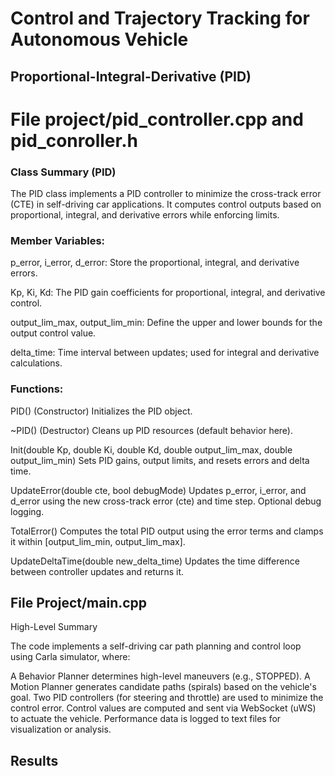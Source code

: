 # Control and Trajectory Tracking for Autonomous Vehicle

## Proportional-Integral-Derivative (PID)

# File project/pid_controller.cpp and pid_conroller.h

### Class Summary (PID)
The PID class implements a PID controller to minimize the cross-track error (CTE) in self-driving car applications. It computes control outputs based on proportional, integral, and derivative errors while enforcing limits.

### Member Variables:
p_error, i_error, d_error:
Store the proportional, integral, and derivative errors.

Kp, Ki, Kd:
The PID gain coefficients for proportional, integral, and derivative control.

output_lim_max, output_lim_min:
Define the upper and lower bounds for the output control value.

delta_time:
Time interval between updates; used for integral and derivative calculations.

### Functions:
PID() (Constructor)
Initializes the PID object.

~PID() (Destructor)
Cleans up PID resources (default behavior here).

Init(double Kp, double Ki, double Kd, double output_lim_max, double output_lim_min)
Sets PID gains, output limits, and resets errors and delta time.

UpdateError(double cte, bool debugMode)
Updates p_error, i_error, and d_error using the new cross-track error (cte) and time step. Optional debug logging.

TotalError()
Computes the total PID output using the error terms and clamps it within [output_lim_min, output_lim_max].

UpdateDeltaTime(double new_delta_time)
Updates the time difference between controller updates and returns it.

## File Project/main.cpp

High-Level Summary

The code implements a self-driving car path planning and control loop using Carla simulator, where:

A Behavior Planner determines high-level maneuvers (e.g., STOPPED).
A Motion Planner generates candidate paths (spirals) based on the vehicle's goal.
Two PID controllers (for steering and throttle) are used to minimize the control error.
Control values are computed and sent via WebSocket (uWS) to actuate the vehicle.
Performance data is logged to text files for visualization or analysis.

## Results 

